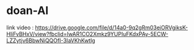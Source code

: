 # doan-AI
link video : https://drive.google.com/file/d/14a0-9q2gRm03eiORVgiksK-HliFvBHxV/view?fbclid=IwAR1CO2Xmkz9YUPIuFKdxPAy-5ECW-LZZytjv6BbwNiQQOfI-3IaVKhKwtlg
